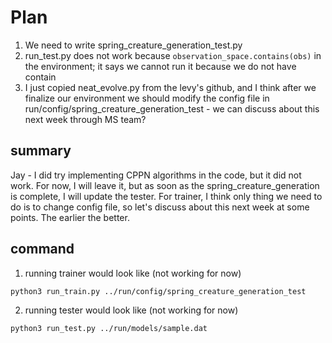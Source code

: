 # Plan
1. We need to write spring_creature_generation_test.py
2. run_test.py does not work because ```observation_space.contains(obs)``` in the environment; it says we cannot run it because we do not have contain
3. I just copied neat_evolve.py from the levy's github, and I think after we finalize our environment we should modify the config file in run/config/spring_creature_generation_test - we can discuss about this next week through MS team?


## summary
Jay - I did try implementing CPPN algorithms in the code, but it did not work. For now, I will leave it, but as soon as the spring_creature_generation is complete, I will update the tester. For trainer, I think only thing we need to do is to change config file, so let's discuss about this next week at some points. The earlier the better.

## command
1. running trainer would look like (not working for now)
```
python3 run_train.py ../run/config/spring_creature_generation_test
```
2. running tester would look like (not working for now)
```
python3 run_test.py ../run/models/sample.dat
```